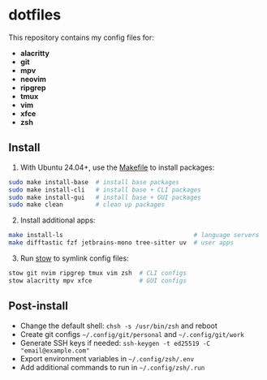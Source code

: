 # dotfiles

This repository contains my config files for:
- **alacritty**
- **git**
- **mpv**
- **neovim**
- **ripgrep**
- **tmux**
- **vim**
- **xfce**
- **zsh**

## Install
1. With Ubuntu 24.04+, use the [Makefile](./Makefile) to install packages:
```bash
sudo make install-base  # install base packages
sudo make install-cli   # install base + CLI packages
sudo make install-gui   # install base + GUI packages
sudo make clean         # clean up packages
```
2. Install additional apps:
```bash
make install-ls                                    # language servers
make difftastic fzf jetbrains-mono tree-sitter uv  # user apps
```
3. Run [stow](https://www.gnu.org/software/stow/) to symlink config files:
```bash
stow git nvim ripgrep tmux vim zsh  # CLI configs
stow alacritty mpv xfce             # GUI configs
```

## Post-install
- Change the default shell: `chsh -s /usr/bin/zsh` and reboot
- Create git configs `~/.config/git/personal` and `~/.config/git/work`
- Generate SSH keys if needed: `ssh-keygen -t ed25519 -C "email@example.com"`
- Export environment variables in `~/.config/zsh/.env`
- Add additional commands to run in `~/.config/zsh/.run`

